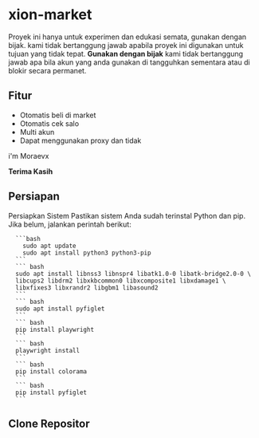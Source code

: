 # xion-market
Proyek ini hanya untuk experimen dan edukasi semata, gunakan dengan bijak. kami tidak bertanggung jawab apabila proyek ini digunakan untuk tujuan yang tidak tepat.
**Gunakan dengan bijak** kami tidak bertanggung jawab apa bila akun yang anda gunakan di tangguhkan sementara atau di blokir secara permanet.

## Fitur
- Otomatis beli di market
- Otomatis cek salo
- Multi akun
- Dapat menggunakan proxy dan tidak
  
i'm Moraevx 

**Terima Kasih**

## Persiapan

Persiapkan Sistem
Pastikan sistem Anda sudah terinstal Python dan pip. Jika belum, jalankan perintah berikut:

      ```bash
        sudo apt update
        sudo apt install python3 python3-pip
      ```
      ``` bash
      sudo apt install libnss3 libnspr4 libatk1.0-0 libatk-bridge2.0-0 \
      libcups2 libdrm2 libxkbcommon0 libxcomposite1 libxdamage1 \
      libxfixes3 libxrandr2 libgbm1 libasound2
      ```
      ``` bash
      sudo apt install pyfiglet
      ```
      ``` bash
      pip install playwright
      ```
      ``` bash
      playwright install
      ```
      ``` bash
      pip install colorama
      ```
      ``` bash
      pip install pyfiglet
      ```

## Clone Repositor

